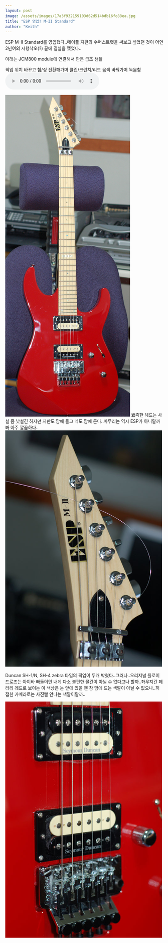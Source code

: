 ```yaml
---
layout: post
image: /assets/images/17a3f932159103d62d514bdb16fc88ea.jpg
title: "ESP 영입! M-II Standard"
author: "Keith"
---
```


ESP M-II Standard를 영입했다..메이플 지판의 수퍼스트랫을 써보고 싶었던 것이 어언 2년여의 시행착오(?) 끝에 결실을 맺었다..

아래는 JCM800 module에 연결해서 만든 급조 샘플

픽업 위치 바꾸고 험/싱 전환해가며 클린/크런치/리드 음색 바꿔가며 녹음함
<audio src="/assets/images/01676dff77fba902027c6f4842a8078d.mp3" controls preload></audio>


![image](/assets/images/17a3f932159103d62d514bdb16fc88ea.jpg)
뾰족한 헤드는 사실 좀 낯설긴 하지만 지판도 맘에 들고 넥도 맘에 든다..마무리는 역시 ESP가 아니랄까봐 아주 깔끔하다..
![image](/assets/images/9478567a01f11464aa7eef1e716914f1.jpg)

Duncan SH-1/N, SH-4 zebra 타입의 픽업이 두개 박혔다..그러나..오리지널 플로이드로즈는 아이바 빠돌이인 내게 다소 불편한 물건이 아닐 수 없다고나 할까..좌우지간 페라리 레드로 보이는 이 색상은 눈 앞에 있을 땐 참 맘에 드는 색깔이 아닐 수 없으나..허접한 카메라로는 사진빨 안나는 색깔이랄까..

![image](/assets/images/80a971dedbb1776fb3efdfda7db37209.jpg)

